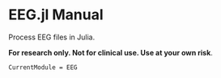 # EEG.jl Manual

Process EEG files in Julia.

**For research only. Not for clinical use. Use at your own risk**.


```@meta
CurrentModule = EEG
```
